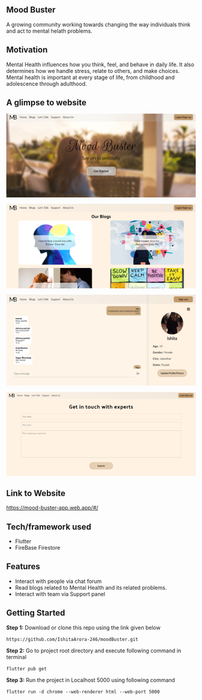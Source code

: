 ## Mood Buster
A growing community working towards changing the way individuals think and act to mental helath problems.

## Motivation
Mental Health influences how you think, feel, and behave in daily life. It also determines how we handle stress, relate to others, and make choices. Mental health is important at every stage of life, from childhood and adolescence through adulthood.

## A glimpse to website

![Screenshot](https://github.com/IshitaArora-246/moodBuster/blob/userProfile/screenshots/home%20page.png)

![Screenshot](https://github.com/IshitaArora-246/moodBuster/blob/userProfile/screenshots/blog%20page.png)

![Screenshot](https://github.com/IshitaArora-246/moodBuster/blob/userProfile/screenshots/chat%20screen.png)

![Screenshot](https://github.com/IshitaArora-246/moodBuster/blob/userProfile/screenshots/support%20panel.png)

## Link to Website
https://mood-buster-app.web.app/#/

## Tech/framework used
- Flutter
- FireBase Firestore

## Features
- Interact with people via chat forum
- Read blogs related to Mental Health and its related problems.
- Interact with team via Support panel

## Getting Started
**Step 1:**
Download or clone this repo using the link given below
```
https://github.com/IshitaArora-246/moodBuster.git
```

**Step 2:**
Go to project root directory and execute following command in terminal
```
flutter pub get
```

**Step 3:**
Run the project in Localhost 5000 using following command
```
flutter run -d chrome --web-renderer html --web-port 5000
```

